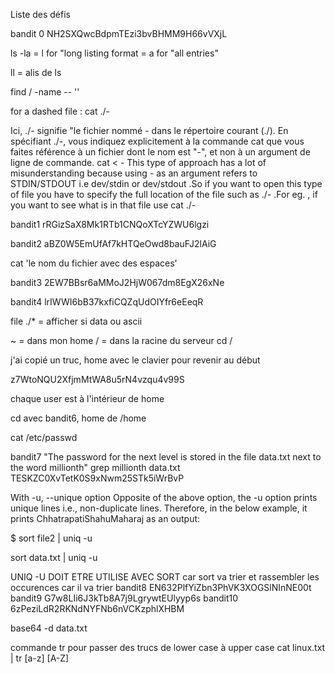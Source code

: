 Liste des défis 

bandit 0 
NH2SXQwcBdpmTEzi3bvBHMM9H66vVXjL

ls -la  = l for "long listing format 
        = a for "all entries"

ll      = alis de ls 

find / -name -- ''

for a dashed file : 
cat ./-

Ici, ./- signifie "le fichier nommé - dans le répertoire courant (./). En spécifiant ./-, vous indiquez explicitement à la commande cat que vous faites référence à un fichier dont le nom est "-", et non à un argument de ligne de commande.
cat < - 
This type of approach has a lot of misunderstanding because using - as an argument refers to STDIN/STDOUT i.e dev/stdin or dev/stdout .So if you want to open this type of file you have to specify the full location of the file such as ./- .For eg. , if you want to see what is in that file use cat ./-

bandit1 
rRGizSaX8Mk1RTb1CNQoXTcYZWU6lgzi

bandit2 
aBZ0W5EmUfAf7kHTQeOwd8bauFJ2lAiG

cat 'le nom du fichier avec des espaces' 

bandit3 
2EW7BBsr6aMMoJ2HjW067dm8EgX26xNe

bandit4 
lrIWWI6bB37kxfiCQZqUdOIYfr6eEeqR

file ./*         = afficher si data ou ascii 

~ = dans mon home 
/ = dans la racine du serveur 
cd /

j'ai copié un truc, home avec le clavier pour revenir au début 

z7WtoNQU2XfjmMtWA8u5rN4vzqu4v99S


chaque user est à l'intérieur de home 


cd avec bandit6, home de /home 



cat /etc/passwd

bandit7
"The password for the next level is stored in the file data.txt next to the word millionth"
grep millionth data.txt
TESKZC0XvTetK0S9xNwm25STk5iWrBvP


With -u, --unique option
Opposite of the above option, the -u option prints unique lines i.e., non-duplicate lines. Therefore, in the below example, it prints ChhatrapatiShahuMaharaj as an output:

$ sort file2 | uniq -u

sort data.txt | uniq -u

UNIQ -U DOIT ETRE UTILISE AVEC SORT car sort va trier et rassembler les occurences car il va trier 
bandit8 EN632PlfYiZbn3PhVK3XOGSlNInNE00t
bandit9 G7w8LIi6J3kTb8A7j9LgrywtEUlyyp6s
bandit10 6zPeziLdR2RKNdNYFNb6nVCKzphlXHBM

base64 -d  data.txt

commande tr pour passer des trucs de lower case à upper case 
cat linux.txt | tr [a-z] [A-Z]


